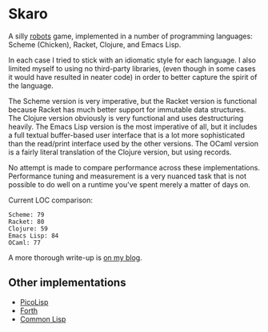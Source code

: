 # Skaro

A silly [robots](https://en.wikipedia.org/wiki/Robots_%28BSD_game%29)
game, implemented in a number of programming languages: Scheme (Chicken),
Racket, Clojure, and Emacs Lisp.

In each case I tried to stick with an idiomatic style for each
language. I also limited myself to using no third-party libraries,
(even though in some cases it would have resulted in neater code) in
order to better capture the spirit of the language.

The Scheme version is very imperative, but the Racket version is
functional because Racket has much better support for immutable data
structures. The Clojure version obviously is very functional and uses
destructuring heavily. The Emacs Lisp version is the most imperative
of all, but it includes a full textual buffer-based user interface
that is a lot more sophisticated than the read/print interface used by
the other versions. The OCaml version is a fairly literal translation
of the Clojure version, but using records.

No attempt is made to compare performance across these
implementations. Performance tuning and measurement is a very nuanced
task that is not possible to do well on a runtime you've spent merely
a matter of days on.

Current LOC comparison:

```
Scheme: 79
Racket: 80
Clojure: 59
Emacs Lisp: 84
OCaml: 77
```

A more thorough write-up is [on my blog](http://technomancy.us/169).

## Other implementations

* [PicoLisp](http://software-lab.de/skaro.pil)
* [Forth](http://pestilenz.org/~ckeen/blog/posts/robots-forth.html)
* [Common Lisp](http://lispm.dyndns.org/source/skaro-clim.lisp)
